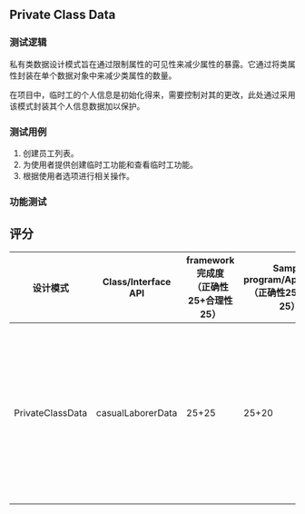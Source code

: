 ## Private Class Data

### 测试逻辑

私有类数据设计模式旨在通过限制属性的可见性来减少属性的暴露。它通过将类属性封装在单个数据对象中来减少类属性的数量。

在项目中，临时工的个人信息是初始化得来，需要控制对其的更改，此处通过采用该模式封装其个人信息数据加以保护。

### 测试用例

1. 创建员工列表。
2. 为使用者提供创建临时工功能和查看临时工功能。
3. 根据使用者选项进行相关操作。



### 功能测试





## 评分

| 设计模式         | Class/Interface API | framework完成度<br />（正确性25+合理性25） | Sample program/Application<br />（正确性25+合理性25） | 备注                       |
| ---------------- | ------------------- | ------------------------------------------ | ----------------------------------------------------- | -------------------------- |
| PrivateClassData | casualLaborerData   | 25+25                                      | 25+20                                                 | 该模式过没有什么使用的必要 |

